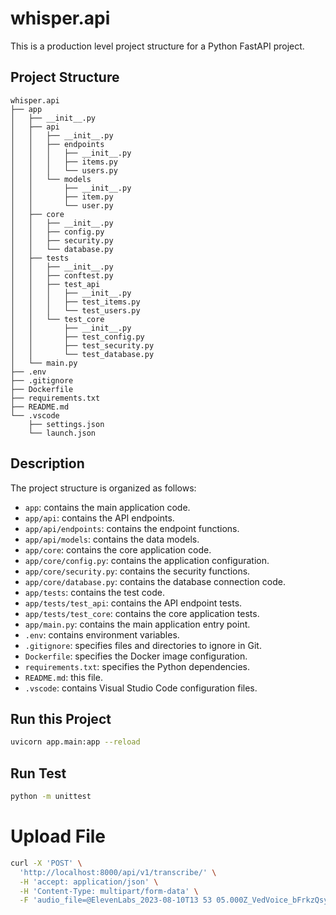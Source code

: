 # whisper.api

This is a production level project structure for a Python FastAPI project.

## Project Structure

```
whisper.api
├── app
│   ├── __init__.py
│   ├── api
│   │   ├── __init__.py
│   │   ├── endpoints
│   │   │   ├── __init__.py
│   │   │   ├── items.py
│   │   │   └── users.py
│   │   └── models
│   │       ├── __init__.py
│   │       ├── item.py
│   │       └── user.py
│   ├── core
│   │   ├── __init__.py
│   │   ├── config.py
│   │   ├── security.py
│   │   └── database.py
│   ├── tests
│   │   ├── __init__.py
│   │   ├── conftest.py
│   │   ├── test_api
│   │   │   ├── __init__.py
│   │   │   ├── test_items.py
│   │   │   └── test_users.py
│   │   └── test_core
│   │       ├── __init__.py
│   │       ├── test_config.py
│   │       ├── test_security.py
│   │       └── test_database.py
│   └── main.py
├── .env
├── .gitignore
├── Dockerfile
├── requirements.txt
├── README.md
└── .vscode
    ├── settings.json
    └── launch.json
```

## Description

The project structure is organized as follows:

- `app`: contains the main application code.
- `app/api`: contains the API endpoints.
- `app/api/endpoints`: contains the endpoint functions.
- `app/api/models`: contains the data models.
- `app/core`: contains the core application code.
- `app/core/config.py`: contains the application configuration.
- `app/core/security.py`: contains the security functions.
- `app/core/database.py`: contains the database connection code.
- `app/tests`: contains the test code.
- `app/tests/test_api`: contains the API endpoint tests.
- `app/tests/test_core`: contains the core application tests.
- `app/main.py`: contains the main application entry point.
- `.env`: contains environment variables.
- `.gitignore`: specifies files and directories to ignore in Git.
- `Dockerfile`: specifies the Docker image configuration.
- `requirements.txt`: specifies the Python dependencies.
- `README.md`: this file.
- `.vscode`: contains Visual Studio Code configuration files.


## Run this Project

```bash
uvicorn app.main:app --reload
```

## Run Test

```bash
python -m unittest
```

# Upload File
```bash
curl -X 'POST' \
  'http://localhost:8000/api/v1/transcribe/' \
  -H 'accept: application/json' \
  -H 'Content-Type: multipart/form-data' \
  -F 'audio_file=@ElevenLabs_2023-08-10T13 53 05.000Z_VedVoice_bFrkzQsyKvReo52Q6712.mp3;type=audio/mpeg'
```